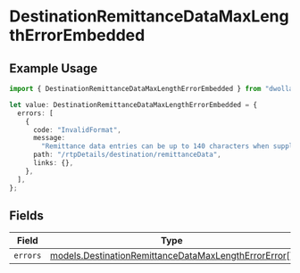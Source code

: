 # DestinationRemittanceDataMaxLengthErrorEmbedded

## Example Usage

```typescript
import { DestinationRemittanceDataMaxLengthErrorEmbedded } from "dwolla-typescript/models";

let value: DestinationRemittanceDataMaxLengthErrorEmbedded = {
  errors: [
    {
      code: "InvalidFormat",
      message:
        "Remittance data entries can be up to 140 characters when supplied.",
      path: "/rtpDetails/destination/remittanceData",
      links: {},
    },
  ],
};
```

## Fields

| Field                                                                                                              | Type                                                                                                               | Required                                                                                                           | Description                                                                                                        |
| ------------------------------------------------------------------------------------------------------------------ | ------------------------------------------------------------------------------------------------------------------ | ------------------------------------------------------------------------------------------------------------------ | ------------------------------------------------------------------------------------------------------------------ |
| `errors`                                                                                                           | [models.DestinationRemittanceDataMaxLengthErrorError](../models/destinationremittancedatamaxlengtherrorerror.md)[] | :heavy_minus_sign:                                                                                                 | N/A                                                                                                                |